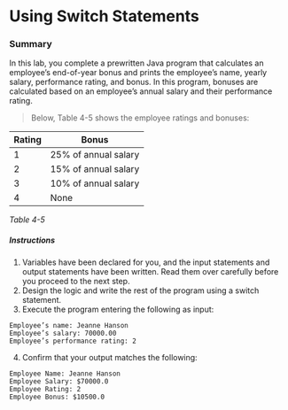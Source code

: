 # Using Switch Statements

### Summary
In this lab, you complete a prewritten Java program that calculates an employee’s end-of-year bonus and prints the employee’s name, yearly salary, performance rating, and bonus. 
In this program, bonuses are calculated based on an employee’s annual salary and their performance rating. 

>Below, Table 4-5 shows the employee ratings and bonuses:

Rating | Bonus
------ | -----
1 | 25% of annual salary
2 | 15% of annual salary
3 | 10% of annual salary
4 | None

*Table 4-5*

##### Instructions
1. Variables have been declared for you, and the input statements and output statements have been written. 
Read them over carefully before you proceed to the next step.
2. Design the logic and write the rest of the program using a switch statement.
3. Execute the program entering the following as input:

```
Employee’s name: Jeanne Hanson
Employee’s salary: 70000.00
Employee’s performance rating: 2
```

4. Confirm that your output matches the following:

```
Employee Name: Jeanne Hanson
Employee Salary: $70000.0
Employee Rating: 2
Employee Bonus: $10500.0
```